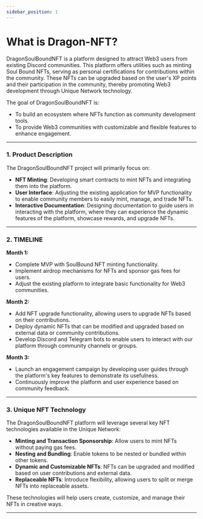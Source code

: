 ```yaml
---
sidebar_position: 1
---
```


# What is Dragon-NFT?

DragonSoulBoundNFT is a platform designed to attract Web3 users from existing Discord communities. This platform offers utilities such as minting Soul Bound NFTs, serving as personal certifications for contributions within the community. These NFTs can be upgraded based on the user's XP points and their participation in the community, thereby promoting Web3 development through Unique Network technology.

The goal of DragonSoulBoundNFT is:
- To build an ecosystem where NFTs function as community development tools.
- To provide Web3 communities with customizable and flexible features to enhance engagement.

---

### 1. **Product Description**
The DragonSoulBoundNFT project will primarily focus on:
- **NFT Minting**: Developing smart contracts to mint NFTs and integrating them into the platform.
- **User Interface**: Adjusting the existing application for MVP functionality to enable community members to easily mint, manage, and trade NFTs.
- **Interactive Documentation**: Designing documentation to guide users in interacting with the platform, where they can experience the dynamic features of the platform, showcase rewards, and upgrade NFTs.

---

### 2. **TIMELINE**
**Month 1:**
- Complete MVP with SoulBound NFT minting functionality.
- Implement airdrop mechanisms for NFTs and sponsor gas fees for users.
- Adjust the existing platform to integrate basic functionality for Web3 communities.

**Month 2:**
- Add NFT upgrade functionality, allowing users to upgrade NFTs based on their contributions.
- Deploy dynamic NFTs that can be modified and upgraded based on external data or community contributions.
- Develop Discord and Telegram bots to enable users to interact with our platform through community channels or groups.

**Month 3:**
- Launch an engagement campaign by developing user guides through the platform's key features to demonstrate its usefulness.
- Continuously improve the platform and user experience based on community feedback.

---

### 3. **Unique NFT Technology**
The DragonSoulBoundNFT platform will leverage several key NFT technologies available in the Unique Network:
- **Minting and Transaction Sponsorship**: Allow users to mint NFTs without paying gas fees.
- **Nesting and Bundling**: Enable tokens to be nested or bundled within other tokens.
- **Dynamic and Customizable NFTs**: NFTs can be upgraded and modified based on user contributions and external data.
- **Replaceable NFTs**: Introduce flexibility, allowing users to split or merge NFTs into replaceable assets.

These technologies will help users create, customize, and manage their NFTs in creative ways.

---
